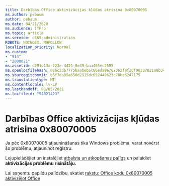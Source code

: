 ```yaml
---
title: Darbības Office aktivizācijas kļūdas atrisina 0x80070005
ms.author: pebaum
author: pebaum
ms.date: 04/21/2020
ms.audience: ITPro
ms.topic: article
ms.service: o365-administration
ROBOTS: NOINDEX, NOFOLLOW
localization_priority: Normal
ms.custom:
- "914"
- "2000021"
ms.assetid: d291c13a-723e-4425-8e49-baa465ec2505
ms.openlocfilehash: 086c2db7775baabeb5c66eda9e767362fef20f98237021a0b348d8e5d50392b6
ms.sourcegitcommit: b5f7da89a650d2915dc652449623c78be6247175
ms.translationtype: MT
ms.contentlocale: lv-LV
ms.lasthandoff: 08/05/2021
ms.locfileid: "54021423"
---
```

# <a name="steps-to-resolve-office-activation-error-0x80070005"></a>Darbības Office aktivizācijas kļūdas atrisina 0x80070005

Ja pēc 0x80070005 atjaunināšanas tika Windows problēma, varat novērst šo problēmu, atjauninot reģistru.
  
Lejupielādējiet un instalējiet [atbalsta un atkopšanas palīgs](https://aka.ms/SARA-OfficeActivation-Alchemy) un palaidiet **aktivizācijas problēmu risinātāju.**
  
Lai saņemtu papildu palīdzību, skatiet [rakstu: Office kodu 0x80070005 aktivizējot Office](https://support.office.com/article/7aa7600f-df57-4aef-81d2-25509c66f865)
  